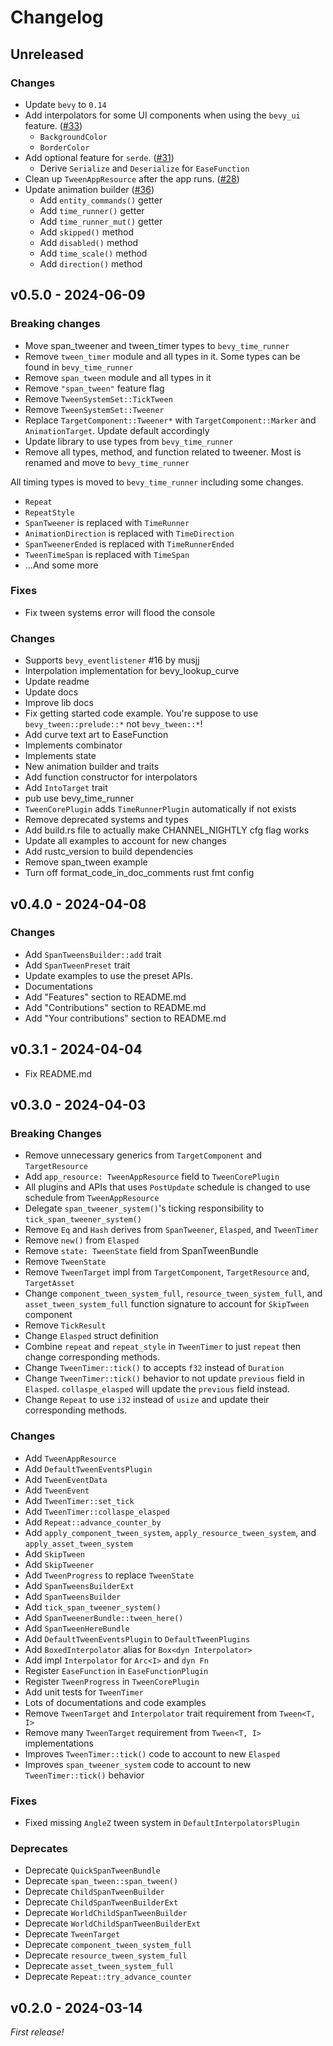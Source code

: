 # Changelog

## Unreleased

### Changes

- Update `bevy` to `0.14`
- Add interpolators for some UI components when using the `bevy_ui` feature. ([#33](https://github.com/Multirious/bevy_tween/pull/33))
    - `BackgroundColor`
    - `BorderColor`
- Add optional feature for `serde`. ([#31](https://github.com/Multirious/bevy_tween/pull/31))
    - Derive `Serialize` and `Deserialize` for `EaseFunction`
- Clean up `TweenAppResource` after the app runs. ([#28](https://github.com/Multirious/bevy_tween/pull/28))
- Update animation builder ([#36](https://github.com/Multirious/bevy_tween/pull/36))
    - Add `entity_commands()` getter
    - Add `time_runner()` getter
    - Add `time_runner_mut()` getter
    - Add `skipped()` method
    - Add `disabled()` method
    - Add `time_scale()` method
    - Add `direction()` method

## v0.5.0 - 2024-06-09

### Breaking changes

- Move span_tweener and tween_timer types to `bevy_time_runner`
- Remove `tween_timer` module and all types in it. Some types can be found in `bevy_time_runner`
- Remove `span_tween` module and all types in it
- Remove `"span_tween"` feature flag
- Remove `TweenSystemSet::TickTween `
- Remove `TweenSystemSet::Tweener`
- Replace `TargetComponent::Tweener*` with `TargetComponent::Marker` and `AnimationTarget`. Update default accordingly
- Update library to use types from `bevy_time_runner`
- Remove all types, method, and function related to tweener. Most is renamed and move to `bevy_time_runner`

All timing types is moved to `bevy_time_runner` including some changes.

- `Repeat`
- `RepeatStyle`
- `SpanTweener` is replaced with `TimeRunner`
- `AnimationDirection` is replaced with `TimeDirection`
- `SpanTweenerEnded` is replaced with `TimeRunnerEnded`
- `TweenTimeSpan` is replaced with `TimeSpan`
- ...And some more

### Fixes

- Fix tween systems error will flood the console

### Changes

- Supports `bevy_eventlistener` #16 by musjj
- Interpolation implementation for bevy_lookup_curve
- Update readme
- Update docs
- Improve lib docs
- Fix getting started code example. You're suppose to use `bevy_tween::prelude::*` not `bevy_tween::*`!
- Add curve text art to EaseFunction
- Implements combinator
- Implements state
- New animation builder and traits
- Add function constructor for interpolators
- Add `IntoTarget` trait
- pub use bevy_time_runner
- `TweenCorePlugin` adds `TimeRunnerPlugin` automatically if not exists
- Remove deprecated systems and types
- Add build.rs file to actually make CHANNEL_NIGHTLY cfg flag works
- Update all examples to account for new changes
- Add rustc_version to build dependencies
- Remove span_tween example
- Turn off format_code_in_doc_comments rust fmt config

## v0.4.0 - 2024-04-08

### Changes

- Add `SpanTweensBuilder::add` trait
- Add `SpanTweenPreset` trait
- Update examples to use the preset APIs.
- Documentations
- Add "Features" section to README.md
- Add "Contributions" section to README.md
- Add "Your contributions" section to README.md

## v0.3.1 - 2024-04-04

- Fix README.md

## v0.3.0 - 2024-04-03

### Breaking Changes

- Remove unnecessary generics from `TargetComponent` and `TargetResource`
- Add `app_resource: TweenAppResource` field to `TweenCorePlugin`
- All plugins and APIs that uses `PostUpdate` schedule is changed to use schedule from
  `TweenAppResource`
- Delegate `span_tweener_system()`'s ticking responsibility to `tick_span_tweener_system()`
- Remove `Eq` and `Hash` derives from `SpanTweener`, `Elasped`, and `TweenTimer`
- Remove `new()` from `Elasped`
- Remove `state: TweenState` field from SpanTweenBundle
- Remove `TweenState`
- Remove `TweenTarget` impl from `TargetComponent`, `TargetResource` and, `TargetAsset`
- Change `component_tween_system_full`, `resource_tween_system_full`, and `asset_tween_system_full`
  function signature to account for `SkipTween` component
- Remove `TickResult`
- Change `Elasped` struct definition
- Combine `repeat` and `repeat_style` in `TweenTimer` to just `repeat` then
  change corresponding methods.
- Change `TweenTimer::tick()` to accepts `f32` instead of `Duration`
- Change `TweenTimer::tick()` behavior to not update `previous` field in `Elasped`.
  `collaspe_elasped` will update the `previous` field instead.
- Change `Repeat` to use `i32` instead of `usize` and update their corresponding methods.

### Changes

- Add `TweenAppResource`
- Add `DefaultTweenEventsPlugin`
- Add `TweenEventData`
- Add `TweenEvent`
- Add `TweenTimer::set_tick`
- Add `TweenTimer::collaspe_elasped`
- Add `Repeat::advance_counter_by`
- Add `apply_component_tween_system`, `apply_resource_tween_system`,
  and `apply_asset_tween_system`
- Add `SkipTween`
- Add `SkipTweener`
- Add `TweenProgress` to replace `TweenState`
- Add `SpanTweensBuilderExt`
- Add `SpanTweensBuilder`
- Add `tick_span_tweener_system()`
- Add `SpanTweenerBundle::tween_here()`
- Add `SpanTweenHereBundle`
- Add `DefaultTweenEventsPlugin` to `DefaultTweenPlugins`
- Add `BoxedInterpolator` alias for `Box<dyn Interpolator>`
- Add impl `Interpolator` for `Arc<I>` and `dyn Fn`
- Register `EaseFunction` in `EaseFunctionPlugin`
- Register `TweenProgress` in `TweenCorePlugin`
- Add unit tests for `TweenTimer`
- Lots of documentations and code examples
- Remove `TweenTarget` and `Interpolator` trait requirement from `Tween<T, I>`
- Remove many `TweenTarget` requirement from `Tween<T, I>` implementations
- Improves `TweenTimer::tick()` code to account to new `Elasped`
- Improves `span_tweener_system` code to account to new `TweenTimer::tick()` behavior

### Fixes

- Fixed missing `AngleZ` tween system in `DefaultInterpolatorsPlugin`

### Deprecates

- Deprecate `QuickSpanTweenBundle`
- Deprecate `span_tween::span_tween()`
- Deprecate `ChildSpanTweenBuilder`
- Deprecate `ChildSpanTweenBuilderExt`
- Deprecate `WorldChildSpanTweenBuilder`
- Deprecate `WorldChildSpanTweenBuilderExt`
- Deprecate `TweenTarget`
- Deprecate `component_tween_system_full`
- Deprecate `resource_tween_system_full`
- Deprecate `asset_tween_system_full`
- Deprecate `Repeat::try_advance_counter`

## v0.2.0 - 2024-03-14

_First release!_
